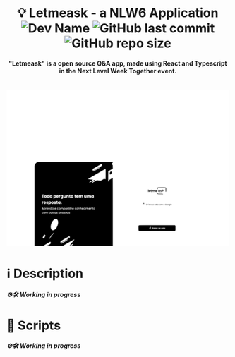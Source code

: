 <h1 align="center"> 
	💡 Letmeask - a NLW6 Application<br>
    <img alt="Dev Name" src="https://img.shields.io/badge/Developer-Vinicius%20Buchara-blueviolet">
    <img alt="GitHub last commit" src="https://img.shields.io/github/last-commit/vbuchara/letmeask-nlwproject?color=blueviolet&label=Last%20Commit">
    <img alt="GitHub repo size" src="https://img.shields.io/github/repo-size/vbuchara/letmeask-nlwproject?color=blueviolet&label=Repository%20Size">
</h1>

<h4 align="center">
  "Letmeask" is a open source Q&A app, made using React and Typescript in the Next Level Week Together event. 
</h4><br>

<div align="center">
	<img alt="Letmeask image" src="src/assets/images/letmeask.svg">
</div>

# ℹ️ Description 
<h5>
	⚙️🛠️ Working in progress
</h5>

# 📜 Scripts
<h5>
	⚙️🛠️ Working in progress
</h5>
